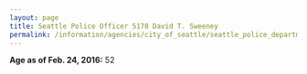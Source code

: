 ```yaml
---
layout: page
title: Seattle Police Officer 5178 David T. Sweeney
permalink: /information/agencies/city_of_seattle/seattle_police_department/copbook/5178/
---
```


**Age as of Feb. 24, 2016:** 52
